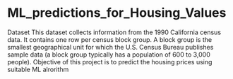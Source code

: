 # ML_predictions_for_Housing_Values
Dataset This dataset collects information from the 1990 California census data. It contains one row per census block group. A block group is the smallest geographical unit for which the U.S. Census Bureau publishes sample data (a block group typically has a population of 600 to 3,000 people).  Objective of this project is to predict the housing prices using suitable ML alrorithm
